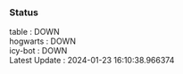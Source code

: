 ### Status


table : DOWN  
hogwarts : DOWN  
icy-bot : DOWN  
Latest Update : 2024-01-23 16:10:38.966374
